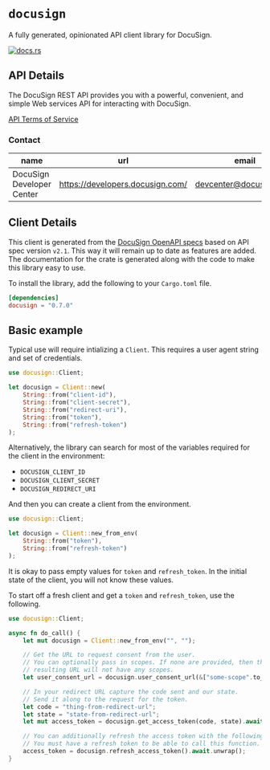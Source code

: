 # `docusign`

A fully generated, opinionated API client library for DocuSign.

[![docs.rs](https://docs.rs/docusign/badge.svg)](https://docs.rs/docusign)

## API Details

The DocuSign REST API provides you with a powerful, convenient, and simple Web services API for interacting with DocuSign.

[API Terms of Service](https://www.docusign.com/company/terms-and-conditions/web)

### Contact


| name | url | email |
|----|----|----|
| DocuSign Developer Center | <https://developers.docusign.com/> | devcenter@docusign.com |



## Client Details

This client is generated from the [DocuSign OpenAPI
specs](https://github.com/docusign/OpenAPI-Specifications) based on API spec version `v2.1`. This way it will remain
up to date as features are added. The documentation for the crate is generated
along with the code to make this library easy to use.


To install the library, add the following to your `Cargo.toml` file.

```toml
[dependencies]
docusign = "0.7.0"
```

## Basic example

Typical use will require intializing a `Client`. This requires
a user agent string and set of credentials.

```rust
use docusign::Client;

let docusign = Client::new(
    String::from("client-id"),
    String::from("client-secret"),
    String::from("redirect-uri"),
    String::from("token"),
    String::from("refresh-token")
);
```

Alternatively, the library can search for most of the variables required for
the client in the environment:

- `DOCUSIGN_CLIENT_ID`
- `DOCUSIGN_CLIENT_SECRET`
- `DOCUSIGN_REDIRECT_URI`

And then you can create a client from the environment.

```rust
use docusign::Client;

let docusign = Client::new_from_env(
    String::from("token"),
    String::from("refresh-token")
);
```

It is okay to pass empty values for `token` and `refresh_token`. In
the initial state of the client, you will not know these values.

To start off a fresh client and get a `token` and `refresh_token`, use the following.

```rust
use docusign::Client;

async fn do_call() {
    let mut docusign = Client::new_from_env("", "");

    // Get the URL to request consent from the user.
    // You can optionally pass in scopes. If none are provided, then the
    // resulting URL will not have any scopes.
    let user_consent_url = docusign.user_consent_url(&["some-scope".to_string()]);

    // In your redirect URL capture the code sent and our state.
    // Send it along to the request for the token.
    let code = "thing-from-redirect-url";
    let state = "state-from-redirect-url";
    let mut access_token = docusign.get_access_token(code, state).await.unwrap();

    // You can additionally refresh the access token with the following.
    // You must have a refresh token to be able to call this function.
    access_token = docusign.refresh_access_token().await.unwrap();
}
```
